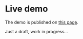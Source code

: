 # Live demo

The demo is published on [this page][demo-live-link].

Just a draft, work in progress...

[demo-live-link]: https://webfx-responsivedesign-demo.netlify.app
